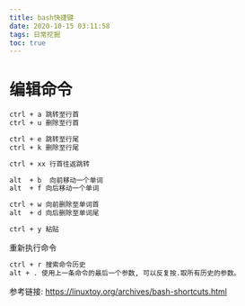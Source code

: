 ```yaml
---
title: bash快捷键
date: 2020-10-15 03:11:58
tags: 日常挖掘
toc: true
---
```




# 编辑命令

```bash
ctrl + a 跳转至行首
ctrl + u 删除至行首

ctrl + e 跳转至行尾
ctrl + k 删除至行尾
```

```bash
ctrl + xx 行首往返跳转

alt  + b  向前移动一个单词
alt  + f 向后移动一个单词

ctrl + w 向前删除至单词首
alt  + d 向后删除至单词尾

ctrl + y 粘贴
```



重新执行命令

```bash
ctrl + r 搜索命令历史
alt + . 使用上一条命令的最后一个参数, 可以反复按.取所有历史的参数。
```



参考链接: https://linuxtoy.org/archives/bash-shortcuts.html